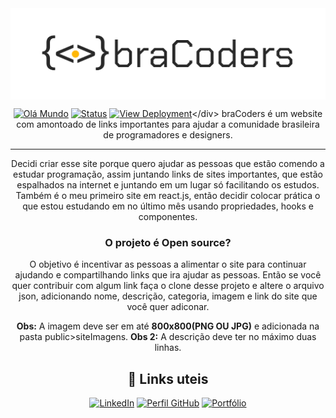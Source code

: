 <img align="center" src="public/assets/bracodersImg.png" alt="(Prévia)Video do Encriptador">

[<div align="center">![Olá Mundo](https://shields.io/badge/Olá-Mundo-blue)](https://github.com/uandersoncosta/challengeEncriptadorAlura)
[![Status](https://shields.io/badge/Tecnologias%20Utilizadas-|%20HTML%205%20|%20CSS%203%20|%20JavaScript%20|-orange)](https://github.com/uandersoncosta/challengeEncriptadorAlura) 
[![View Deployment](https://shields.io/badge/View-Deployment-yellow.svg)]([https://uandersoncosta.github.io/challengeEncriptadorAlura/](https://bracoders.vercel.app))</div>
braCoders é um website com amontoado de links importantes para ajudar a comunidade brasileira de programadores e designers.
<hr>

Decidi criar esse site porque quero ajudar as pessoas que estão comendo a estudar programação, assim juntando links de sites importantes, que estão espalhados na internet e juntando em um lugar só facilitando os estudos. Também é o meu primeiro site em react.js, então decidir colocar prática o que estou estudando em no último mês usando propriedades, hooks e componentes.

### O projeto é Open source?
O objetivo é incentivar as pessoas a alimentar o site para continuar ajudando e compartilhando links que ira ajudar as pessoas. Então se você quer contribuir com algum link faça o clone desse projeto e altere o arquivo json, adicionando nome, descrição, categoria, imagem e link do site que você quer adiconar.

**Obs:** A imagem deve ser em até **800x800(PNG OU JPG)** e adicionada na pasta public>siteImagens.
**Obs 2:** A descrição deve ter no máximo duas linhas.

## 🔗 Links uteis

[<div align="center">![LinkedIn](https://shields.io/badge/LinkedIn-LinkedIn-aqua)](https://www.linkedin.com/in/uandersoncosta/)
[![Perfil GitHub](https://shields.io/badge/Perfil-GitHub-blue)](https://github.com/uandersoncosta)
[![Portfólio](https://shields.io/badge/Portfólio-Uanderson-brown)](https://github.com/uandersoncosta/)
</div>
